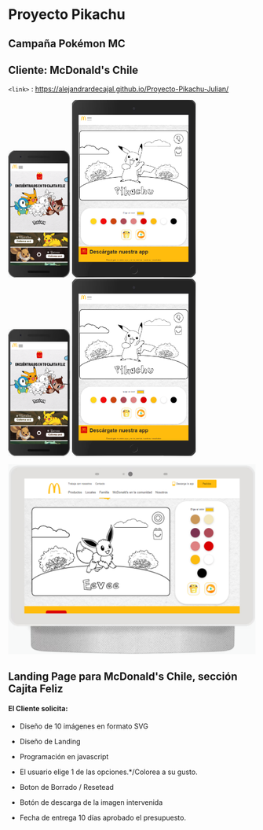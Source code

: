 # Proyecto Pikachu
## Campaña Pokémon MC
## Cliente: McDonald's Chile

 `<link>` : https://alejandrardecajal.github.io/Proyecto-Pikachu-Julian/


[<img src="img/vista-celu.png" width="25%"/>](/img/vista-celu.png) [<img src="img/vista-tablet.png" width="50%"/>](/img/vista-tablet.png)
[<img src="img/vista-celu.png" width="25%"/>](/img/vista-celu.png) [<img src="img/vista-tablet.png" width="50%"/>](/img/vista-tablet.png)

[<img src="img/vista-desktop.png" width="100%"/>](/img/vista-destop.png)




## Landing Page para McDonald's Chile, sección Cajita Feliz

#### El Cliente solicita:

- Diseño de 10 imágenes en formato SVG
- Diseño de Landing
- Programación en javascript
- El usuario elige 1 de las opciones.*/Colorea a su gusto.
- Boton de Borrado / Resetead
- Botón de descarga de la imagen intervenida

- Fecha de entrega 10 días aprobado el presupuesto.

